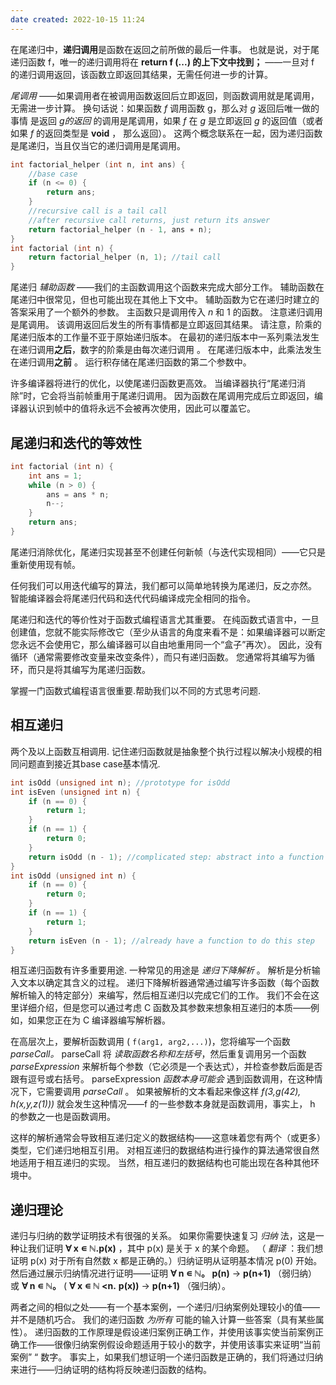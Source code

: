 ```yaml
---
date created: 2022-10-15 11:24
---
```


在尾递归中，**递归调用**是函数在返回之前所做的最后一件事。 也就是说，对于尾递归函数 f，唯一的递归调用将在 **return f (...) 的上下文中找到；** ——一旦对 f 的递归调用返回，该函数立即返回其结果，无需任何进一步的计算。

_尾调用_ ——如果调用者在被调用函数返回后立即返回，则函数调用就是尾调用，无需进一步计算。 换句话说：如果函数 _f_ 调用函数 g，那么对 _g_ 返回后唯一做的事情 是返回 _g的返回_ 的调用是尾调用，如果 _f_ 在 _g_ 是立即返回 _g_ 的返回值（或者如果 _f_ 的返回类型是 **void** ， 那么返回）。 这两个概念联系在一起，因为递归函数是尾递归，当且仅当它的递归调用是尾调用。

```c
int factorial_helper (int n, int ans) {
	//base case
	if (n <= 0) {
		return ans;
	}
	//recursive call is a tail call
	//after recursive call returns, just return its answer
	return factorial_helper (n - 1, ans ∗ n);
}
int factorial (int n) {
	return factorial_helper (n, 1); //tail call
}
```

尾递归 _辅助函数_ ——我们的主函数调用这个函数来完成大部分工作。 辅助函数在尾递归中很常见，但也可能出现在其他上下文中。 
辅助函数为它在递归时建立的答案采用了一个额外的参数。 主函数只是调用传入 _n_ 和 1 的函数。
注意递归调用是尾调用。 该调用返回后发生的所有事情都是立即返回其结果。 请注意，阶乘的尾递归版本的工作量不亚于原始递归版本。 在最初的递归版本中一系列乘法发生在递归调用**之后**，数字的阶乘是由每次递归调用 。 在尾递归版本中，此乘法发生在递归调用**之前** 。 运行积存储在尾递归函数的第二个参数中。

许多编译器将进行的优化，以使尾递归函数更高效。 当编译器执行“尾递归消除”时，它会将当前帧重用于尾递归调用。 因为函数在尾调用完成后立即返回，编译器认识到帧中的值将永远不会被再次使用，因此可以覆盖它。

## 尾递归和迭代的等效性

```c
int factorial (int n) {
	int ans = 1;
	while (n > 0) {
		ans = ans * n;
		n--;
	}
	return ans;
}
```

尾递归消除优化，尾递归实现甚至不创建任何新帧（与迭代实现相同）——它只是重新使用现有帧。

任何我们可以用迭代编写的算法，我们都可以简单地转换为尾递归，反之亦然。 智能编译器会将尾递归代码和迭代代码编译成完全相同的指令。

尾递归和迭代的等价性对于函数式编程语言尤其重要。 在纯函数式语言中，一旦创建值，您就不能实际修改它（至少从语言的角度来看不是：如果编译器可以断定您永远不会使用它，那么编译器可以自由地重用同一个“盒子”再次）。 因此，没有循环（通常需要修改变量来改变条件），而只有递归函数。 您通常将其编写为循环，而只是将其编写为尾递归函数。

掌握一门函数式编程语言很重要.帮助我们以不同的方式思考问题.

## 相互递归
两个及以上函数互相调用. 记住递归函数就是抽象整个执行过程以解决小规模的相同问题直到接近其base case基本情况. 

```c
int isOdd (unsigned int n); //prototype for isOdd
int isEven (unsigned int n) {
	if (n == 0) {
		return 1;
	}
	if (n == 1) {
		return 0;
	}
	return isOdd (n - 1); //complicated step: abstract into a function
}
int isOdd (unsigned int n) {
	if (n == 0) {
		return 0;
	}
	if (n == 1) {
		return 1;
	}
	return isEven (n - 1); //already have a function to do this step
}
```

相互递归函数有许多重要用途. 一种常见的用途是 _递归下降解析_ 。 解析是分析输入文本以确定其含义的过程。 递归下降解析器通常通过编写许多函数（每个函数解析输入的特定部分）来编写，然后相互递归以完成它们的工作。 我们不会在这里详细介绍，但是您可以通过考虑 C 函数及其参数来想象相互递归的本质——例如，如果您正在为 C 编译器编写解析器。

在高层次上，要解析函数调用 ( `f(arg1, arg2,...)`)，您将编写一个函数 _parseCall。_ parseCall 将 _读取函数名称和左括号_，然后重复调用另一个函数 _parseExpression_ 来解析每个参数（它必须是一个表达式），并检查参数后面是否跟有逗号或右括号。 parseExpression _函数本身可能会_ 遇到函数调用，在这种情况下，它需要调用 _parseCall_ 。 如果被解析的文本看起来像这样 _f(3,g(42), h(x,y,z(1)))_ 就会发生这种情况——f 的一些参数本身就是函数调用，事实上， h 的参数之一也是函数调用。

这样的解析通常会导致相互递归定义的数据结构——这意味着您有两个（或更多）类型，它们递归地相互引用。 对相互递归的数据结构进行操作的算法通常很自然地适用于相互递归的实现。 当然，相互递归的数据结构也可能出现在各种其他环境中。

## 递归理论

递归与归纳的数学证明技术有很强的关系。 如果你需要快速复习 _归纳_ 法，这是一种让我们证明 **∀ x ∊ ℕ.p(x)** ，其中 p(x) 是关于 x 的某个命题。 （ _翻译_ ：我们想证明 p(x) 对于所有自然数 x 都是正确的。）归纳证明从证明基本情况 p(0) 开始。 然后通过展示归纳情况进行证明——证明 **∀ n ∊ ℕ。 p(n)** → **p(n+1)** （弱归纳）或 **∀ n ∊ ℕ。** ( **∀ x ∊ ℕ <n.** **p(x))** → **p(n+1)** （强归纳）。

两者之间的相似之处——有一个基本案例，一个递归/归纳案例处理较小的值——并不是随机巧合。 我们的递归函数 _为所有_ 可能的输入计算一些答案（具有某些属性）。 递归函数的工作原理是假设递归案例正确工作，并使用该事实使当前案例正确工作——很像归纳案例假设命题适用于较小的数字，并使用该事实来证明“当前案例” “ 数字。 事实上，如果我们想证明一个递归函数是正确的，我们将通过归纳来进行——归纳证明的结构将反映递归函数的结构。